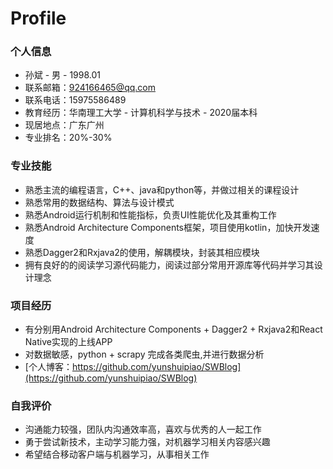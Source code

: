# Profile

### 个人信息
* 孙斌 - 男  -  1998.01  
* 联系邮箱：924166465@qq.com
* 联系电话：15975586489
* 教育经历：华南理工大学 - 计算机科学与技术 - 2020届本科 
* 现居地点：广东广州
* 专业排名：20%-30%

### 专业技能
* 熟悉主流的编程语言，C++、java和python等，并做过相关的课程设计
* 熟悉常用的数据结构、算法与设计模式
* 熟悉Android运行机制和性能指标，负责UI性能优化及其重构工作
* 熟悉Android Architecture Components框架，项目使用kotlin，加快开发速度
* 熟悉Dagger2和Rxjava2的使用，解耦模块，封装其相应模块
* 拥有良好的的阅读学习源代码能力，阅读过部分常用开源库等代码并学习其设计理念

### 项目经历
* 有分别用Android Architecture Components + Dagger2 + Rxjava2和React Native实现的上线APP
* 对数据敏感，python + scrapy 完成各类爬虫,并进行数据分析
* [个人博客：https://github.com/yunshuipiao/SWBlog](https://github.com/yunshuipiao/SWBlog)

### 自我评价
* 沟通能力较强，团队内沟通效率高，喜欢与优秀的人一起工作
* 勇于尝试新技术，主动学习能力强，对机器学习相关内容感兴趣
* 希望结合移动客户端与机器学习，从事相关工作



